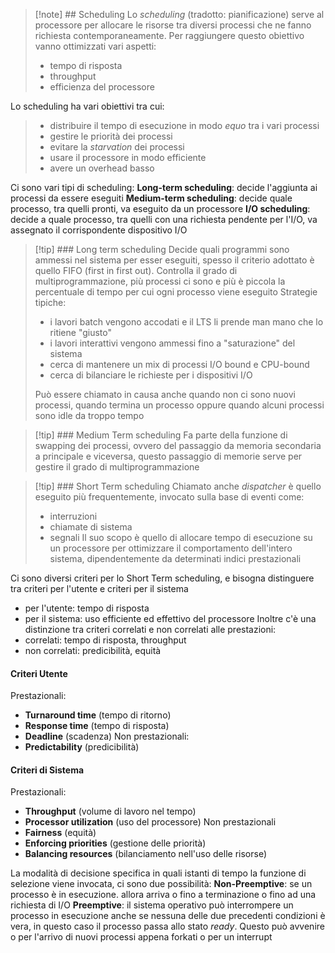 >[!note]  ## Scheduling
>Lo *scheduling* (tradotto: pianificazione) serve al processore per allocare le risorse tra diversi processi che ne fanno richiesta contemporaneamente. Per raggiungere questo obiettivo vanno ottimizzati vari aspetti:
>- tempo di risposta
>- throughput
>- efficienza del processore
>
Lo scheduling ha vari obiettivi tra cui: 
>- distribuire il tempo di esecuzione in modo *equo* tra i vari processi
>- gestire le priorità dei processi
>- evitare la *starvation* dei processi
>- usare il processore in modo efficiente
>- avere un overhead basso

Ci sono vari tipi di scheduling:
**Long-term scheduling**: decide l'aggiunta ai processi da essere eseguiti
**Medium-term scheduling**: decide quale processo, tra quelli pronti, va eseguito da un processore
**I/O scheduling**: decide a quale processo, tra quelli con una richiesta pendente per l'I/O, va assegnato il corrispondente dispositivo I/O


>[!tip] ### Long term scheduling
>Decide quali programmi sono ammessi nel sistema per esser eseguiti, spesso il criterio adottato è quello FIFO (first in first out). Controlla il grado di multiprogrammazione, più processi ci sono e più è piccola la percentuale di tempo per cui ogni processo viene eseguito
>Strategie tipiche:
>- i lavori batch vengono accodati e il LTS li prende man mano che lo ritiene "giusto"
>- i lavori interattivi vengono ammessi fino a "saturazione" del sistema
>- cerca di mantenere un mix di processi I/O bound e CPU-bound
>- cerca di bilanciare le richieste per i dispositivi I/O
>
>Può essere chiamato in causa anche quando non ci sono nuovi processi, quando termina un processo oppure quando alcuni processi sono idle da troppo tempo

>[!tip] ### Medium Term scheduling
>Fa parte della funzione di swapping dei processi, ovvero del passaggio da memoria secondaria a principale e viceversa, questo passaggio di memorie serve per gestire il grado di multiprogrammazione

>[!tip] ### Short Term scheduling
>Chiamato anche *dispatcher* è quello eseguito più frequentemente, invocato sulla base di eventi come:
>- interruzioni
>- chiamate di sistema
>- segnali
>Il suo scopo è quello di allocare tempo di esecuzione su un processore per ottimizzare il comportamento dell'intero sistema, dipendentemente da determinati indici prestazionali

Ci sono diversi criteri per lo Short Term scheduling, e bisogna distinguere tra criteri per l'utente e criteri per il sistema
- per l'utente: tempo di risposta
- per il sistema: uso efficiente ed effettivo del processore
Inoltre c'è una distinzione tra criteri correlati e non correlati alle prestazioni:
- correlati: tempo di risposta, throughput
- non correlati: predicibilità, equità
#### Criteri Utente
Prestazionali: 
- **Turnaround time** (tempo di ritorno)
- **Response time** (tempo di risposta)
- **Deadline** (scadenza)
Non prestazionali:
- **Predictability** (predicibilità)

#### Criteri di Sistema
Prestazionali:
- **Throughput** (volume di lavoro nel tempo)
- **Processor utilization** (uso del processore)
Non prestazionali
- **Fairness** (equità)
- **Enforcing priorities** (gestione delle priorità)
- **Balancing resources** (bilanciamento nell'uso delle risorse)

La modalità di decisione specifica in quali istanti di tempo la funzione di selezione viene invocata, ci sono due possibilità:
**Non-Preemptive**: se un processo è in esecuzione. allora arriva o fino a terminazione o fino ad una richiesta di I/O
**Preemptive**: il sistema operativo può interrompere un processo in esecuzione anche se nessuna delle due precedenti condizioni è vera, in questo caso il processo passa allo stato *ready*. Questo può avvenire o per l'arrivo di nuovi processi appena forkati o per un interrupt

